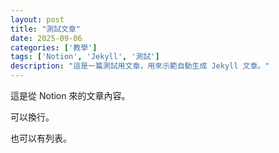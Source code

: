 ```yaml
---
layout: post
title: "測試文章"
date: 2025-09-06
categories: ['教學']
tags: ['Notion', 'Jekyll', '測試']
description: "這是一篇測試用文章，用來示範自動生成 Jekyll 文章。"
---
```


這是從 Notion 來的文章內容。

可以換行。

也可以有列表。